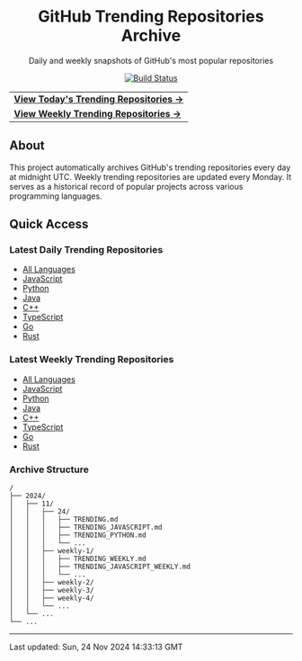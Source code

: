 <div align="center">
<h1>GitHub Trending Repositories Archive</h1>
<p>Daily and weekly snapshots of GitHub's most popular repositories</p>

<a href="https://github.com/saiki-mbs/github-trending-tracker/actions">
  <img src="https://github.com/saiki-mbs/github-trending-tracker/workflows/Update%20Trending%20Repositories/badge.svg" alt="Build Status">
</a>
</div>

<div align="center">
<table>
  <tr>
    <td>
      <a href="./2024/11/24/TRENDING.md">
        <b>View Today's Trending Repositories →</b>
      </a>
    </td>
  </tr>
  <tr>
    <td>
      <a href="./2024/11/weekly-4/TRENDING_WEEKLY.md">
        <b>View Weekly Trending Repositories →</b>
      </a>
    </td>
  </tr>
</table>
</div>

## About

This project automatically archives GitHub's trending repositories every day at midnight UTC. Weekly trending repositories are updated every Monday. It serves as a historical record of popular projects across various programming languages.

## Quick Access

### Latest Daily Trending Repositories

- [All Languages](./2024/11/24/TRENDING.md)
- [JavaScript](./2024/11/24/TRENDING_JAVASCRIPT.md)
- [Python](./2024/11/24/TRENDING_PYTHON.md)
- [Java](./2024/11/24/TRENDING_JAVA.md)
- [C++](./2024/11/24/TRENDING_CPP.md)
- [TypeScript](./2024/11/24/TRENDING_TYPESCRIPT.md)
- [Go](./2024/11/24/TRENDING_GO.md)
- [Rust](./2024/11/24/TRENDING_RUST.md)

### Latest Weekly Trending Repositories

- [All Languages](./2024/11/weekly-4/TRENDING_WEEKLY.md)
- [JavaScript](./2024/11/weekly-4/TRENDING_JAVASCRIPT_WEEKLY.md)
- [Python](./2024/11/weekly-4/TRENDING_PYTHON_WEEKLY.md)
- [Java](./2024/11/weekly-4/TRENDING_JAVA_WEEKLY.md)
- [C++](./2024/11/weekly-4/TRENDING_CPP_WEEKLY.md)
- [TypeScript](./2024/11/weekly-4/TRENDING_TYPESCRIPT_WEEKLY.md)
- [Go](./2024/11/weekly-4/TRENDING_GO_WEEKLY.md)
- [Rust](./2024/11/weekly-4/TRENDING_RUST_WEEKLY.md)

### Archive Structure

```
/
├── 2024/
│   ├── 11/
│   │   ├── 24/
│   │   │   ├── TRENDING.md
│   │   │   ├── TRENDING_JAVASCRIPT.md
│   │   │   ├── TRENDING_PYTHON.md
│   │   │   └── ...
│   │   ├── weekly-1/
│   │   │   ├── TRENDING_WEEKLY.md
│   │   │   ├── TRENDING_JAVASCRIPT_WEEKLY.md
│   │   │   └── ...
│   │   ├── weekly-2/
│   │   ├── weekly-3/
│   │   ├── weekly-4/
│   │   └── ...
│   └── ...
└── ...
```

---

Last updated: Sun, 24 Nov 2024 14:33:13 GMT